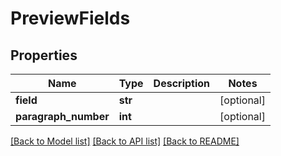 # PreviewFields

## Properties
Name | Type | Description | Notes
------------ | ------------- | ------------- | -------------
**field** | **str** |  | [optional] 
**paragraph_number** | **int** |  | [optional] 

[[Back to Model list]](../README.md#documentation-for-models) [[Back to API list]](../README.md#documentation-for-api-endpoints) [[Back to README]](../README.md)


